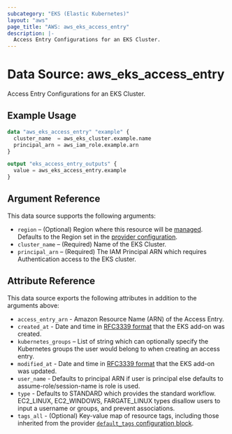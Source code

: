 ```yaml
---
subcategory: "EKS (Elastic Kubernetes)"
layout: "aws"
page_title: "AWS: aws_eks_access_entry"
description: |-
  Access Entry Configurations for an EKS Cluster.
---
```


# Data Source: aws_eks_access_entry

Access Entry Configurations for an EKS Cluster.

## Example Usage

```terraform
data "aws_eks_access_entry" "example" {
  cluster_name  = aws_eks_cluster.example.name
  principal_arn = aws_iam_role.example.arn
}

output "eks_access_entry_outputs" {
  value = aws_eks_access_entry.example
}
```

## Argument Reference

This data source supports the following arguments:

* `region` – (Optional) Region where this resource will be [managed](https://docs.aws.amazon.com/general/latest/gr/rande.html#regional-endpoints). Defaults to the Region set in the [provider configuration](https://registry.terraform.io/providers/hashicorp/aws/latest/docs#aws-configuration-reference).
* `cluster_name` – (Required) Name of the EKS Cluster.
* `principal_arn` – (Required) The IAM Principal ARN which requires Authentication access to the EKS cluster.

## Attribute Reference

This data source exports the following attributes in addition to the arguments above:

* `access_entry_arn` - Amazon Resource Name (ARN) of the Access Entry.
* `created_at` - Date and time in [RFC3339 format](https://tools.ietf.org/html/rfc3339#section-5.8) that the EKS add-on was created.
* `kubernetes_groups` – List of string which can optionally specify the Kubernetes groups the user would belong to when creating an access entry.
* `modified_at` - Date and time in [RFC3339 format](https://tools.ietf.org/html/rfc3339#section-5.8) that the EKS add-on was updated.
* `user_name` - Defaults to principal ARN if user is principal else defaults to assume-role/session-name is role is used.
* `type` - Defaults to STANDARD which provides the standard workflow. EC2_LINUX, EC2_WINDOWS, FARGATE_LINUX types disallow users to input a username or groups, and prevent associations.
* `tags_all` - (Optional) Key-value map of resource tags, including those inherited from the provider [`default_tags` configuration block](https://registry.terraform.io/providers/hashicorp/aws/latest/docs#default_tags-configuration-block).
